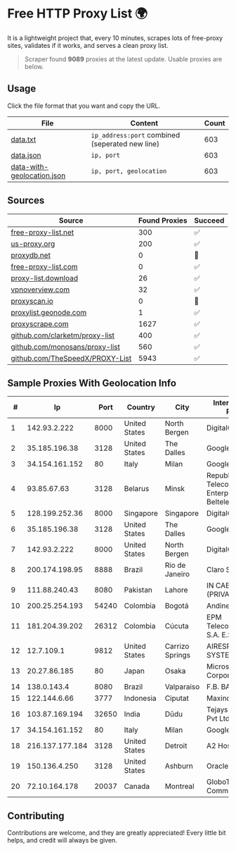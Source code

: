 
# Free HTTP Proxy List 🌍

It is a lightweight project that, every 10 minutes, scrapes lots of free-proxy sites, validates if it works, and serves a clean proxy list.


> Scraper found **9089** proxies at the latest update. Usable proxies are below.

## Usage

Click the file format that you want and copy the URL.


|File|Content|Count|
|----|-------|-----|
|[data.txt](https://raw.githubusercontent.com/themiralay/Proxy-List-World/master/data.txt)|`ip_address:port` combined (seperated new line)|603|
|[data.json](https://raw.githubusercontent.com/themiralay/Proxy-List-World/master/data.json)|`ip, port`|603|
|[data-with-geolocation.json](https://raw.githubusercontent.com/themiralay/Proxy-List-World/master/data-with-geolocation.json)|`ip, port, geolocation`|603|

## Sources

|Source|Found Proxies|Succeed|
|------|-------------|-------|
|[free-proxy-list.net](https://free-proxy-list.net)|300|✅|
|[us-proxy.org](https://www.us-proxy.org)|200|✅|
|[proxydb.net](http://proxydb.net)|0|🚫|
|[free-proxy-list.com](https://free-proxy-list.com/?page=&port=&type%5B%5D=http&type%5B%5D=https&up_time=0&search=Search)|0|✅|
|[proxy-list.download](https://www.proxy-list.download/HTTP)|26|✅|
|[vpnoverview.com](https://vpnoverview.com/privacy/anonymous-browsing/free-proxy-servers)|32|✅|
|[proxyscan.io](https://www.proxyscan.io)|0|🚫|
|[proxylist.geonode.com](https://proxylist.geonode.com/api/proxy-list?limit=300&page=1&sort_by=lastChecked&sort_type=desc&protocols=http,https)|1|✅|
|[proxyscrape.com](https://api.proxyscrape.com/v2/?request=displayproxies&protocol=http&timeout=10000&country=all&ssl=all&anonymity=all)|1627|✅|
|[github.com/clarketm/proxy-list](https://raw.githubusercontent.com/clarketm/proxy-list/master/proxy-list-raw.txt)|400|✅|
|[github.com/monosans/proxy-list](https://raw.githubusercontent.com/monosans/proxy-list/main/proxies/http.txt)|560|✅|
|[github.com/TheSpeedX/PROXY-List](https://raw.githubusercontent.com/TheSpeedX/PROXY-List/master/http.txt)|5943|✅|


## Sample Proxies With Geolocation Info

|#|Ip|Port|Country|City|Internet Service Provider|
|-|--|----|-------|----|-------------------------|
|1|142.93.2.222|8000|United States|North Bergen|DigitalOcean, LLC|
|2|35.185.196.38|3128|United States|The Dalles|Google LLC|
|3|34.154.161.152|80|Italy|Milan|Google LLC|
|4|93.85.67.63|3128|Belarus|Minsk|Republican Unitary Telecommunication Enterprise Beltelecom|
|5|128.199.252.36|8000|Singapore|Singapore|DigitalOcean, LLC|
|6|35.185.196.38|3128|United States|The Dalles|Google LLC|
|7|142.93.2.222|8000|United States|North Bergen|DigitalOcean, LLC|
|8|200.174.198.95|8888|Brazil|Rio de Janeiro|Claro S.A|
|9|111.88.240.43|8080|Pakistan|Lahore|IN CABLE INTERNET (PRIVATE) LIMITED|
|10|200.25.254.193|54240|Colombia|Bogotá|Andinet ON Line|
|11|181.204.39.202|26312|Colombia|Cúcuta|EPM Telecomunicaciones S.A. E.S.P.|
|12|12.7.109.1|9812|United States|Carrizo Springs|AIRESPRING-ADT SYSTEMS, INC.|
|13|20.27.86.185|80|Japan|Osaka|Microsoft Corporation|
|14|138.0.143.4|8080|Brazil|Valparaiso|F.B. BABETO ME|
|15|122.144.6.66|3777|Indonesia|Ciputat|Maxindo|
|16|103.87.169.194|32650|India|Dūdu|Tejays Industries Pvt Ltd|
|17|34.154.161.152|80|Italy|Milan|Google LLC|
|18|216.137.177.184|3128|United States|Detroit|A2 Hosting, Inc.|
|19|150.136.4.250|3128|United States|Ashburn|Oracle Corporation|
|20|72.10.164.178|20037|Canada|Montreal|GloboTech Communications|



## Contributing

Contributions are welcome, and they are greatly appreciated! Every
little bit helps, and credit will always be given.

